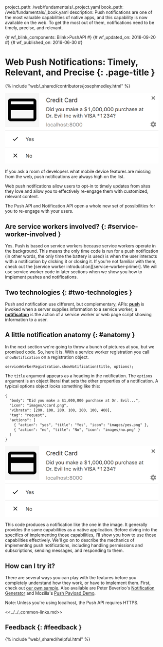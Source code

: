project_path: /web/fundamentals/_project.yaml book_path: /web/fundamentals/_book.yaml description: Push notifications are one of the most valuable capabilities of native apps, and this capability is now available on the web. To get the most out of them, notifications need to be timely, precise, and relevant.

{# wf_blink_components: Blink>PushAPI #} {# wf_updated_on: 2018-09-20 #} {# wf_published_on: 2016-06-30 #}

# Web Push Notifications: Timely, Relevant, and Precise {: .page-title }

{% include "web/_shared/contributors/josephmedley.html" %}

<img src="images/cc-good.png" alt="Example Notification" class="attempt-right" />

If you ask a room of developers what mobile device features are missing from the web, push notifications are always high on the list.

Web push notifications allow users to opt-in to timely updates from sites they love and allow you to effectively re-engage them with customized, relevant content.

The Push API and Notification API open a whole new set of possibilities for you to re-engage with your users.

## Are service workers involved? {: #service-worker-involved }

Yes. Push is based on service workers because service workers operate in the background. This means the only time code is run for a push notification (in other words, the only time the battery is used) is when the user interacts with a notification by clicking it or closing it. If you're not familiar with them, check out the \[service worker introduction\]\[service-worker-primer\]. We will use service worker code in later sections when we show you how to implement pushes and notifications.

## Two technologies {: #two-technologies }

Push and notification use different, but complementary, APIs: [**push**](https://developer.mozilla.org/en-US/docs/Web/API/Push_API) is invoked when a server supplies information to a service worker; a [**notification**](https://developer.mozilla.org/en-US/docs/Web/API/Notifications_API) is the action of a service worker or web page script showing information to a user.

## A little notification anatomy {: #anatomy }

In the next section we're going to throw a bunch of pictures at you, but we promised code. So, here it is. With a service worker registration you call `showNotification` on a registration object.

    serviceWorkerRegistration.showNotification(title, options);
    

The `title` argument appears as a heading in the notification. The `options` argument is an object literal that sets the other properties of a notification. A typical options object looks something like this:

    {
      "body": "Did you make a $1,000,000 purchase at Dr. Evil...",
      "icon": "images/ccard.png",
      "vibrate": [200, 100, 200, 100, 200, 100, 400],
      "tag": "request",
      "actions": [
        { "action": "yes", "title": "Yes", "icon": "images/yes.png" },
        { "action": "no", "title": "No", "icon": "images/no.png" }
      ]
    }
    

<img src="images/cc-good.png" alt="Example Notification" class="attempt-right" />

This code produces a notification like the one in the image. It generally provides the same capabilities as a native application. Before diving into the specifics of implementing those capabilities, I'll show you how to use those capabilities effectively. We'll go on to describe the mechanics of implementing push notifications, including handling permissions and subscriptions, sending messages, and responding to them.

## How can I try it?

There are several ways you can play with the features before you completely understand how they work, or have to implement them. First, check out [our own sample](https://github.com/GoogleChrome/samples/tree/gh-pages/push-messaging-and-notifications). Also available are Peter Beverloo's [Notification Generator](https://tests.peter.sh/notification-generator/) and Mozilla's [Push Payload Demo](https://serviceworke.rs/push-payload_demo.html).

Note: Unless you're using localhost, the Push API requires HTTPS.

<<../../_common-links.md>>

## Feedback {: #feedback }

{% include "web/_shared/helpful.html" %}